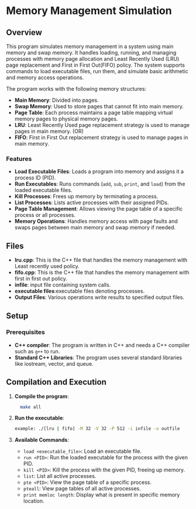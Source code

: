 
# Memory Management Simulation

## Overview

This program simulates memory management in a system using main memory and swap memory. It handles loading, running, and managing processes with memory page allocation and Least Recently Used (LRU) page replacement and First in First Out(FIFO) policy. The system supports commands to load executable files, run them, and simulate basic arithmetic and memory access operations.

The program works with the following memory structures:
- **Main Memory**: Divided into pages.
- **Swap Memory**: Used to store pages that cannot fit into main memory.
- **Page Table**: Each process maintains a page table mapping virtual memory pages to physical memory pages.
- **LRU**: Least Recently Used page replacement strategy is used to manage pages in main memory.
        (OR)
- **FIFO**: First in First Out replacement strategy is used to manage pages in main memory.      

### Features

- **Load Executable Files**: Loads a program into memory and assigns it a process ID (PID).
- **Run Executables**: Runs commands (`add`, `sub`, `print`, and `load`) from the loaded executable files.
- **Kill Processes**: Frees up memory by terminating a process.
- **List Processes**: Lists active processes with their assigned PIDs.
- **Page Table Management**: Allows viewing the page table of a specific process or all processes.
- **Memory Operations**: Handles memory access with page faults and swaps pages between main memory and swap memory if needed.

## Files

- **lru.cpp**: This is the C++ file that handles the memory management with Least recently used policy.
- **fifo.cpp**: This is the C++ file that handles the memory management with first in first out policy.
- **infile**: input file containing system calls.
- **executable files**:executable files denoting processes.
- **Output Files**: Various operations write results to specified output files.

## Setup

### Prerequisites

- **C++ compiler**: The program is written in C++ and needs a C++ compiler such as `g++` to run.
- **Standard C++ Libraries**: The program uses several standard libraries like iostream, vector, and queue.

## Compilation and Execution

1. **Compile the program**:
    ```bash
      make all
    ```
    
2. **Run the executable**:
    ```bash
    example: ./[lru | fifo] -M 32 -V 32 -P 512 -i infile -o outfile
    ```

3. **Available Commands**:

    - `load <executable_file>`: Load an executable file.
    - `run <PID>`: Run the loaded executable for the process with the given PID.
    - `kill <PID>`: Kill the process with the given PID, freeing up memory.
    - `list`: List all active processes.
    - `pte <PID>`: View the page table of a specific process.
    - `pteall`: View page tables of all active processes.
    - `print memloc length`: Display what is present in specific memory location.

